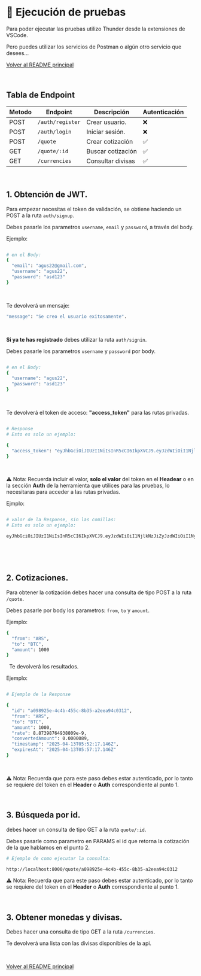 # 🧪 Ejecución de pruebas

Para poder ejecutar las pruebas utilizo Thunder desde la extensiones de VSCode.

Pero puedes utilizar los servicios de Postman o algún otro servicio que desees...

[Volver al README principal](../README.md)

&nbsp;

## Tabla de Endpoint

| Metodo | Endpoint          | Descripción        | Autenticación  |
| ------ | ----------------- | -------------------|----------------|
| POST   | `/auth/register`  | Crear usuario.     |      ❌        | 
| POST   | `/auth/login`     | Iniciar sesión.    |      ❌        |
| POST   | `/quote`          | Crear cotización   |      ✅        |
| GET    | `/quote/:id`      | Buscar cotización  |      ✅        |
| GET    | `/currencies`     | Consultar divisas  |      ✅        |

&nbsp;

## 1. Obtención de JWT.

Para empezar necesitas el token de validación, se obtiene haciendo un POST a la ruta `auth/signup`.

Debes pasarle los parametros `username`, `email` y `password`, a través del body.

Ejemplo: 

```bash

# en el Body:
{
  "email": "agus22@gmail.com",
  "username": "agus22",
  "password": "asd123"
}

```
&nbsp;

Te devolverá un mensaje:

```bash
"message": "Se creo el usuario exitosamente".
``` 

&nbsp;


**Si ya te has registrado** debes utilizar la ruta `auth/signin`.

Debes pasarle los parametros `username` y `password` por body.

```bash

# en el Body:
{
  "username": "agus22",
  "password": "asd123"
}

```
&nbsp;


Te devolverá el token de acceso: **"access_token"** para las rutas privadas.

```bash

# Response
# Esto es solo un ejemplo:

{
  "access_token": "eyJhbGciOiJIUzI1NiIsInR5cCI6IkpXVCJ9.eyJzdWIiOiI1NjlkNzJiZC1iNTMxLTQ4NDItOGE4Zi05NzM3YjM0YjJmN2YiLCJlbWFpbCI6ImFndXMyMkBnbWFpbC5jb20iLCJpYXQiOjE3NDQ1MjMzMDcsImV4cCI6MTc0NDUyNDIwN30.w7GNvl-c0CTe_owyVP4obLJGiddUnS3u58YwcfCDF-o"
}

```
&nbsp;


⚠️ Nota: Recuerda incluir el valor, **solo el valor** del token en el **Headear** o en la sección **Auth** de la herramienta que utilices para las pruebas, lo necesitaras para acceder a las rutas privadas.

Ejmplo:
```bash

# valor de la Response, sin las comillas:
# Esto es solo un ejemplo:

eyJhbGciOiJIUzI1NiIsInR5cCI6IkpXVCJ9.eyJzdWIiOiI1NjlkNzJiZyJzdWIiOiI1NyJzdWIiOiI1NyJzdW

```
&nbsp;


&nbsp;

## 2. Cotizaciones.

Para obtener la cotización debes hacer una consulta de tipo POST a la ruta `/quote`.

Debes pasarle por body los parametros: `from`, `to` y `amount`.

Ejemplo:

```bash
{
  "from": "ARS",
  "to": "BTC",
  "amount": 1000
}

```
&nbsp;
Te devolverá los resultados.

Ejemplo:

```bash

# Ejemplo de la Response

{
  "id": "a098925e-4c4b-455c-8b35-a2eea94c0312",
  "from": "ARS",
  "to": "BTC",
  "amount": 1000,
  "rate": 8.87398764938809e-9,
  "convertedAmount": 0.0000089,
  "timestamp": "2025-04-13T05:52:17.146Z",
  "expiresAt": "2025-04-13T05:57:17.146Z"
}

```
&nbsp;

⚠️ Nota: Recuerda que para este paso debes estar autenticado, por lo tanto se requiere del token en el **Header** o **Auth** correspondiente al punto 1.

&nbsp;


## 3. Búsqueda por id.

debes hacer un consulta de tipo GET a la ruta `quote/:id`.

Debes pasarle como parametro en PARAMS el id que retorna la cotización de la que hablamos en el punto 2.

```bash
# Ejemplo de como ejecutar la consulta:

http://localhost:8000/quote/a098925e-4c4b-455c-8b35-a2eea94c0312

```

⚠️ Nota: Recuerda que para este paso debes estar autenticado, por lo tanto se requiere del token en el **Header** o **Auth** correspondiente al punto 1.

&nbsp;

## 3. Obtener monedas y divisas.

Debes hacer una consulta de tipo GET a la ruta `/currencies`.

Te devolverá una lista con las divisas disponibles de la api.

&nbsp;

[Volver al README principal](../README.md)
